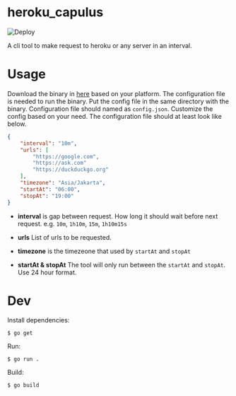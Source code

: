 # heroku_capulus

![Deploy](https://github.com/traperwaze/heroku_capulus/workflows/Deploy/badge.svg)

A cli tool to make request to heroku or any server in an interval.

# Usage

Download the binary in [here](https://github.com/9d4/heroku_capulus/releases) based on your platform.
The configuration file is needed to run the binary. Put the config file in the same directory with the binary.
Configuration file should named as `config.json`. Customize the config based on your need.
The configuration file should at least look like below.

```json
{
    "interval": "10m",
    "urls": [
        "https://google.com",
        "https://ask.com"
        "https://duckduckgo.org"
    ],
    "timezone": "Asia/Jakarta",
    "startAt": "06:00",
    "stopAt": "19:00"
}
```

- **interval** is gap between request. How long it should wait before next request.
e.g. `10m`, `1h10m`, `15m`, `1h10m15s`

- **urls** List of urls to be requested.

- **timezone** is the timezeone that used by `startAt` and `stopAt`

- **startAt & stopAt** The tool will only run between the `startAt` and `stopAt`. Use 24 hour format.

# Dev

Install dependencies:

```
$ go get
```

Run:

```
$ go run .
```

Build:

```
$ go build
```

